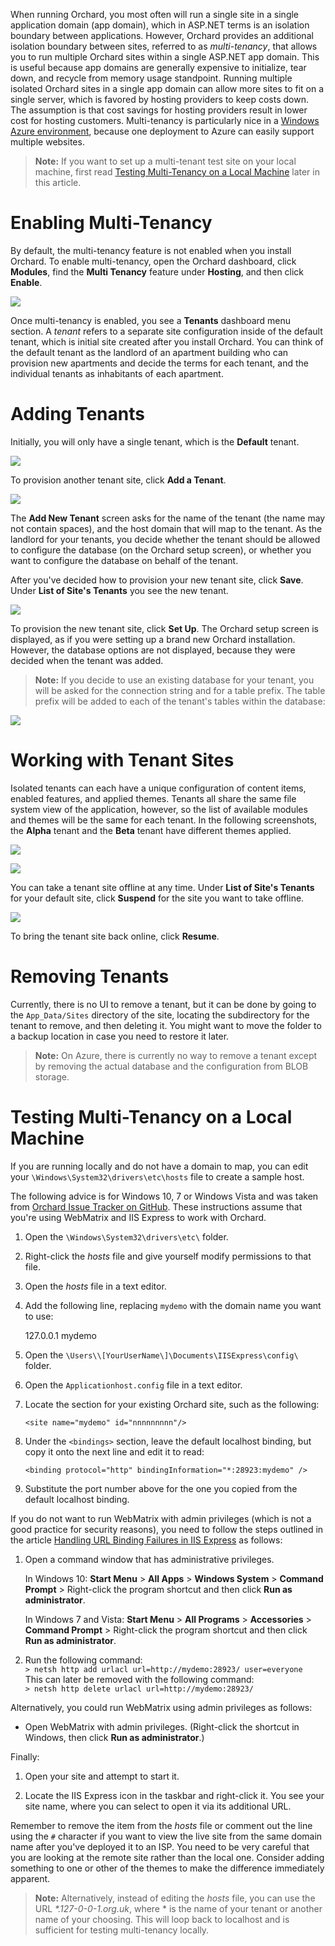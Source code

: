 When running Orchard, you most often will run a single site in a single application domain (app domain),
which in ASP.NET terms is an isolation boundary between applications.
However, Orchard provides an additional isolation boundary between sites,
referred to as _multi-tenancy_, that allows you to run multiple Orchard sites within a single ASP.NET app domain.
This is useful because app domains are generally expensive to initialize, tear down,
and recycle from memory usage standpoint.
Running multiple isolated Orchard sites in a single app domain can allow more sites to fit on a single server,
which is favored by hosting providers to keep costs down.
The assumption is that cost savings for hosting providers result in lower cost for hosting customers.
Multi-tenancy is particularly nice in a [Windows Azure environment](Deploying-Orchard-to-Windows-Azure),
because one deployment to Azure can easily support multiple websites.

> **Note:** If you want to set up a multi-tenant test site on your local machine, first read
[Testing Multi-Tenancy on a Local Machine](/Documentation/Setting-up-a-multi-tenant-Orchard-site#testing-multi-tenancy-on-a-local-machine) later in this article.

# Enabling Multi-Tenancy

By default, the multi-tenancy feature is not enabled when you install Orchard.
To enable multi-tenancy, open the Orchard dashboard, click **Modules**,
find the **Multi Tenancy** feature under **Hosting**, and then click **Enable**.

![](../Upload/screenshots/multiTenancy_enable.png)

Once multi-tenancy is enabled, you see a **Tenants** dashboard menu section.
A _tenant_ refers to a separate site configuration inside of the default tenant,
which is initial site created after you install Orchard.
You can think of the default tenant as the landlord of an apartment building
who can provision new apartments and decide the terms for each tenant,
and the individual tenants as inhabitants of each apartment.

# Adding Tenants

Initially, you will only have a single tenant, which is the **Default** tenant. 

![](../Upload/screenshots_675/multiTenancy_addTenant_675.png)

To provision another tenant site, click **Add a Tenant**.

![](../Upload/screenshots/multiTenancy_AddNewTenant.png)

The **Add New Tenant** screen asks for the name of the tenant (the name may not contain spaces),
and the host domain that will map to the tenant. As the landlord for your tenants,
you decide whether the tenant should be allowed to configure the database (on the Orchard setup screen),
or whether you want to configure the database on behalf of the tenant. 

After you've decided how to provision your new tenant site, click **Save**.
Under **List of Site's Tenants** you see the new tenant.

![](../Upload/screenshots_675/multiTenancy_setup_675.png)

To provision the new tenant site, click **Set Up**.
The Orchard setup screen is displayed, as if you were setting up a brand new Orchard installation.
However, the database options are not displayed, because they were decided when the tenant was added.

> **Note:** If you decide to use an existing database for your tenant, you will be asked for the connection
string and for a table prefix. The table prefix will be added to each of the tenant's tables within the database:

![](../Upload/screenshots/sql_table_prefix.png)

# Working with Tenant Sites

Isolated tenants can each have a unique configuration of content items, enabled features, and applied themes.
Tenants all share the same file system view of the application, however, so the list of available modules
and themes will be the same for each tenant.
In the following screenshots, the **Alpha** tenant and the **Beta** tenant have different themes applied.

![](../Upload/screenshots_675/multiTenancy_alpha_675.png)

![](../Upload/screenshots_675/multiTenancy_beta_675.png)

You can take a tenant site offline at any time.
Under **List of Site's Tenants** for your default site, click **Suspend** for the site you want to take offline.

![](../Upload/screenshots_675/multiTenancy_suspend_675.png)

To bring the tenant site back online, click **Resume**.

# Removing Tenants

Currently, there is no UI to remove a tenant, but it can be done by going to the `App_Data/Sites`
directory of the site, locating the subdirectory for the tenant to remove, and then deleting it.
You might want to move the folder to a backup location in case you need to restore it later.

> **Note:** On Azure, there is currently no way to remove a tenant except by removing the actual
database and the configuration from BLOB storage.

# Testing Multi-Tenancy on a Local Machine

If you are running locally and do not have a domain to map, you can edit your
`\Windows\System32\drivers\etc\hosts` file to create a sample host.

The following advice is for Windows 10, 7 or Windows Vista and was taken from
[Orchard Issue Tracker on GitHub](https://github.com/OrchardCMS/Orchard/issues/1053).
These instructions assume that you're using WebMatrix and IIS Express to work with Orchard.

1. Open the `\Windows\System32\drivers\etc\` folder.  

2. Right-click the _hosts_ file and give yourself modify permissions to that file.  

3. Open the _hosts_ file in a text editor.  

4. Add the following line, replacing `mydemo` with the domain name you want to use:  

    127.0.0.1 mydemo

5. Open the `\Users\\[YourUserName\]\Documents\IISExpress\config\` folder.  

6. Open the `Applicationhost.config` file in a text editor.  

7. Locate the section for your existing Orchard site, such as the following:  

    `<site name="mydemo" id="nnnnnnnnn"/>`

8. Under the `<bindings>` section, leave the default localhost binding,
but copy it onto the next line and edit it to read:  

    `<binding protocol="http" bindingInformation="*:28923:mydemo" />`

9. Substitute the port number above for the one you copied from the default localhost binding.  


If you do not want to run WebMatrix with admin privileges (which is not a good practice for security reasons),
you need to follow the steps outlined in the article
[Handling URL Binding Failures in IIS Express](http://learn.iis.net/page.aspx/1005/handling-url-binding-failures-in-iis-express/) as follows:

1. Open a command window that has administrative privileges.

   In Windows 10: **Start Menu** &gt; **All Apps** &gt; **Windows System** &gt; **Command Prompt** &gt; Right-click the program shortcut and then click **Run as administrator**.
   
   In Windows 7 and Vista: **Start Menu** &gt; **All Programs** &gt; **Accessories** &gt; **Command Prompt** &gt; Right-click the program shortcut and then click **Run as administrator**.

2. Run the following command:  
    `> netsh http add urlacl url=http://mydemo:28923/ user=everyone`  
This can later be removed with the following command:  
    `> netsh http delete urlacl url=http://mydemo:28923/`

Alternatively, you could run WebMatrix using admin privileges as follows:

* Open WebMatrix with admin privileges. (Right-click the shortcut in Windows, then click **Run as administrator**.)

Finally:

1. Open your site and attempt to start it.  

2. Locate the IIS Express icon in the taskbar and right-click it. You see your site name,
where you can select to open it via its additional URL.

Remember to remove the item from the _hosts_ file or comment out the line using
the `#` character if you want to view the live site from the same domain name after you've deployed it to an ISP.
You need to be very careful that you are looking at the remote site rather than the local one.
Consider adding something to one or other of the themes to make the difference immediately apparent.

> **Note:** Alternatively, instead of editing the _hosts_ file, you can use the URL _*.127-0-0-1.org.uk_,
where * is the name of your tenant or another name of your choosing.
This will loop back to localhost and is sufficient for testing multi-tenancy locally.
